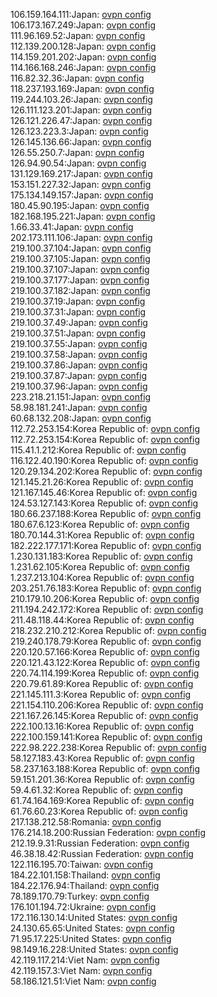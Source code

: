 106.159.164.111:Japan: [ovpn config](vpn/106_159_164_111.ovpn)  
106.173.167.249:Japan: [ovpn config](vpn/106_173_167_249.ovpn)  
111.96.169.52:Japan: [ovpn config](vpn/111_96_169_52.ovpn)  
112.139.200.128:Japan: [ovpn config](vpn/112_139_200_128.ovpn)  
114.159.201.202:Japan: [ovpn config](vpn/114_159_201_202.ovpn)  
114.166.168.246:Japan: [ovpn config](vpn/114_166_168_246.ovpn)  
116.82.32.36:Japan: [ovpn config](vpn/116_82_32_36.ovpn)  
118.237.193.169:Japan: [ovpn config](vpn/118_237_193_169.ovpn)  
119.244.103.26:Japan: [ovpn config](vpn/119_244_103_26.ovpn)  
126.111.123.201:Japan: [ovpn config](vpn/126_111_123_201.ovpn)  
126.121.226.47:Japan: [ovpn config](vpn/126_121_226_47.ovpn)  
126.123.223.3:Japan: [ovpn config](vpn/126_123_223_3.ovpn)  
126.145.136.66:Japan: [ovpn config](vpn/126_145_136_66.ovpn)  
126.55.250.7:Japan: [ovpn config](vpn/126_55_250_7.ovpn)  
126.94.90.54:Japan: [ovpn config](vpn/126_94_90_54.ovpn)  
131.129.169.217:Japan: [ovpn config](vpn/131_129_169_217.ovpn)  
153.151.227.32:Japan: [ovpn config](vpn/153_151_227_32.ovpn)  
175.134.149.157:Japan: [ovpn config](vpn/175_134_149_157.ovpn)  
180.45.90.195:Japan: [ovpn config](vpn/180_45_90_195.ovpn)  
182.168.195.221:Japan: [ovpn config](vpn/182_168_195_221.ovpn)  
1.66.33.41:Japan: [ovpn config](vpn/1_66_33_41.ovpn)  
202.173.111.106:Japan: [ovpn config](vpn/202_173_111_106.ovpn)  
219.100.37.104:Japan: [ovpn config](vpn/219_100_37_104.ovpn)  
219.100.37.105:Japan: [ovpn config](vpn/219_100_37_105.ovpn)  
219.100.37.107:Japan: [ovpn config](vpn/219_100_37_107.ovpn)  
219.100.37.177:Japan: [ovpn config](vpn/219_100_37_177.ovpn)  
219.100.37.182:Japan: [ovpn config](vpn/219_100_37_182.ovpn)  
219.100.37.19:Japan: [ovpn config](vpn/219_100_37_19.ovpn)  
219.100.37.31:Japan: [ovpn config](vpn/219_100_37_31.ovpn)  
219.100.37.49:Japan: [ovpn config](vpn/219_100_37_49.ovpn)  
219.100.37.51:Japan: [ovpn config](vpn/219_100_37_51.ovpn)  
219.100.37.55:Japan: [ovpn config](vpn/219_100_37_55.ovpn)  
219.100.37.58:Japan: [ovpn config](vpn/219_100_37_58.ovpn)  
219.100.37.86:Japan: [ovpn config](vpn/219_100_37_86.ovpn)  
219.100.37.87:Japan: [ovpn config](vpn/219_100_37_87.ovpn)  
219.100.37.96:Japan: [ovpn config](vpn/219_100_37_96.ovpn)  
223.218.21.151:Japan: [ovpn config](vpn/223_218_21_151.ovpn)  
58.98.181.241:Japan: [ovpn config](vpn/58_98_181_241.ovpn)  
60.68.132.208:Japan: [ovpn config](vpn/60_68_132_208.ovpn)  
112.72.253.154:Korea Republic of: [ovpn config](vpn/112_72_253_154.ovpn)  
112.72.253.154:Korea Republic of: [ovpn config](vpn/112_72_253_154.ovpn)  
115.41.1.212:Korea Republic of: [ovpn config](vpn/115_41_1_212.ovpn)  
116.122.40.190:Korea Republic of: [ovpn config](vpn/116_122_40_190.ovpn)  
120.29.134.202:Korea Republic of: [ovpn config](vpn/120_29_134_202.ovpn)  
121.145.21.26:Korea Republic of: [ovpn config](vpn/121_145_21_26.ovpn)  
121.167.145.46:Korea Republic of: [ovpn config](vpn/121_167_145_46.ovpn)  
124.53.127.143:Korea Republic of: [ovpn config](vpn/124_53_127_143.ovpn)  
180.66.237.188:Korea Republic of: [ovpn config](vpn/180_66_237_188.ovpn)  
180.67.6.123:Korea Republic of: [ovpn config](vpn/180_67_6_123.ovpn)  
180.70.144.31:Korea Republic of: [ovpn config](vpn/180_70_144_31.ovpn)  
182.222.177.171:Korea Republic of: [ovpn config](vpn/182_222_177_171.ovpn)  
1.230.131.183:Korea Republic of: [ovpn config](vpn/1_230_131_183.ovpn)  
1.231.62.105:Korea Republic of: [ovpn config](vpn/1_231_62_105.ovpn)  
1.237.213.104:Korea Republic of: [ovpn config](vpn/1_237_213_104.ovpn)  
203.251.76.183:Korea Republic of: [ovpn config](vpn/203_251_76_183.ovpn)  
210.179.10.206:Korea Republic of: [ovpn config](vpn/210_179_10_206.ovpn)  
211.194.242.172:Korea Republic of: [ovpn config](vpn/211_194_242_172.ovpn)  
211.48.118.44:Korea Republic of: [ovpn config](vpn/211_48_118_44.ovpn)  
218.232.210.212:Korea Republic of: [ovpn config](vpn/218_232_210_212.ovpn)  
219.240.178.79:Korea Republic of: [ovpn config](vpn/219_240_178_79.ovpn)  
220.120.57.166:Korea Republic of: [ovpn config](vpn/220_120_57_166.ovpn)  
220.121.43.122:Korea Republic of: [ovpn config](vpn/220_121_43_122.ovpn)  
220.74.114.199:Korea Republic of: [ovpn config](vpn/220_74_114_199.ovpn)  
220.79.61.89:Korea Republic of: [ovpn config](vpn/220_79_61_89.ovpn)  
221.145.111.3:Korea Republic of: [ovpn config](vpn/221_145_111_3.ovpn)  
221.154.110.206:Korea Republic of: [ovpn config](vpn/221_154_110_206.ovpn)  
221.167.26.145:Korea Republic of: [ovpn config](vpn/221_167_26_145.ovpn)  
222.100.13.16:Korea Republic of: [ovpn config](vpn/222_100_13_16.ovpn)  
222.100.159.141:Korea Republic of: [ovpn config](vpn/222_100_159_141.ovpn)  
222.98.222.238:Korea Republic of: [ovpn config](vpn/222_98_222_238.ovpn)  
58.127.183.43:Korea Republic of: [ovpn config](vpn/58_127_183_43.ovpn)  
58.237.163.188:Korea Republic of: [ovpn config](vpn/58_237_163_188.ovpn)  
59.151.201.36:Korea Republic of: [ovpn config](vpn/59_151_201_36.ovpn)  
59.4.61.32:Korea Republic of: [ovpn config](vpn/59_4_61_32.ovpn)  
61.74.164.169:Korea Republic of: [ovpn config](vpn/61_74_164_169.ovpn)  
61.76.60.23:Korea Republic of: [ovpn config](vpn/61_76_60_23.ovpn)  
217.138.212.58:Romania: [ovpn config](vpn/217_138_212_58.ovpn)  
176.214.18.200:Russian Federation: [ovpn config](vpn/176_214_18_200.ovpn)  
212.19.9.31:Russian Federation: [ovpn config](vpn/212_19_9_31.ovpn)  
46.38.18.42:Russian Federation: [ovpn config](vpn/46_38_18_42.ovpn)  
122.116.195.70:Taiwan: [ovpn config](vpn/122_116_195_70.ovpn)  
184.22.101.158:Thailand: [ovpn config](vpn/184_22_101_158.ovpn)  
184.22.176.94:Thailand: [ovpn config](vpn/184_22_176_94.ovpn)  
78.189.170.79:Turkey: [ovpn config](vpn/78_189_170_79.ovpn)  
176.101.194.72:Ukraine: [ovpn config](vpn/176_101_194_72.ovpn)  
172.116.130.14:United States: [ovpn config](vpn/172_116_130_14.ovpn)  
24.130.65.65:United States: [ovpn config](vpn/24_130_65_65.ovpn)  
71.95.17.225:United States: [ovpn config](vpn/71_95_17_225.ovpn)  
98.149.16.228:United States: [ovpn config](vpn/98_149_16_228.ovpn)  
42.119.117.214:Viet Nam: [ovpn config](vpn/42_119_117_214.ovpn)  
42.119.157.3:Viet Nam: [ovpn config](vpn/42_119_157_3.ovpn)  
58.186.121.51:Viet Nam: [ovpn config](vpn/58_186_121_51.ovpn)  
